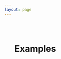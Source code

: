 ```yaml
---
layout: page
---
```


<style>
.examples-container {
  padding: 32px;
}
</style>

<div class="examples-container">
  <div class="vp-doc">
    <h1>Examples</h1>
  </div>

  <br />

  <ExampleSearch />
</div>

